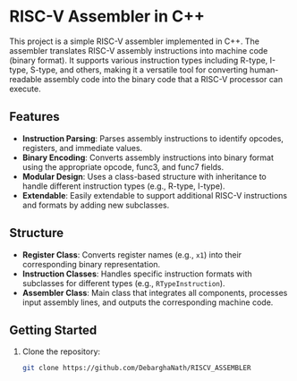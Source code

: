 # RISC-V Assembler in C++

This project is a simple RISC-V assembler implemented in C++. The assembler translates RISC-V assembly instructions into machine code (binary format). It supports various instruction types including R-type, I-type, S-type, and others, making it a versatile tool for converting human-readable assembly code into the binary code that a RISC-V processor can execute.

## Features

- **Instruction Parsing**: Parses assembly instructions to identify opcodes, registers, and immediate values.
- **Binary Encoding**: Converts assembly instructions into binary format using the appropriate opcode, func3, and func7 fields.
- **Modular Design**: Uses a class-based structure with inheritance to handle different instruction types (e.g., R-type, I-type).
- **Extendable**: Easily extendable to support additional RISC-V instructions and formats by adding new subclasses.

## Structure

- **Register Class**: Converts register names (e.g., `x1`) into their corresponding binary representation.
- **Instruction Classes**: Handles specific instruction formats with subclasses for different types (e.g., `RTypeInstruction`).
- **Assembler Class**: Main class that integrates all components, processes input assembly lines, and outputs the corresponding machine code.

## Getting Started

1. Clone the repository:
   ```bash
   git clone https://github.com/DebarghaNath/RISCV_ASSEMBLER
